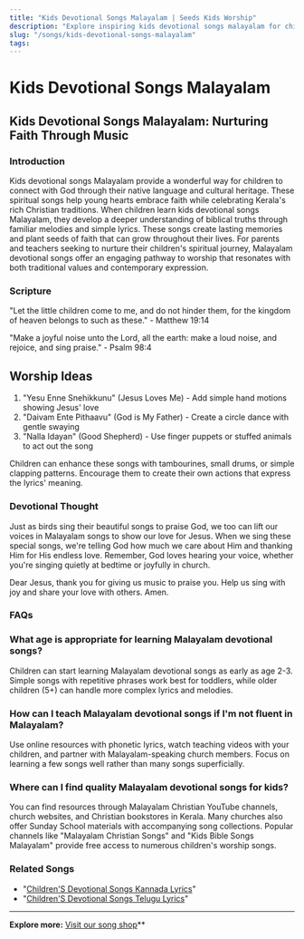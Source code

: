 ```yaml
---
title: "Kids Devotional Songs Malayalam | Seeds Kids Worship"
description: "Explore inspiring kids devotional songs malayalam for children's worship and faith development. Biblical music resources for families and ministry."
slug: "/songs/kids-devotional-songs-malayalam"
tags:
---
```


# Kids Devotional Songs Malayalam

## Kids Devotional Songs Malayalam: Nurturing Faith Through Music

### Introduction
Kids devotional songs Malayalam provide a wonderful way for children to connect with God through their native language and cultural heritage. These spiritual songs help young hearts embrace faith while celebrating Kerala's rich Christian traditions. When children learn kids devotional songs Malayalam, they develop a deeper understanding of biblical truths through familiar melodies and simple lyrics. These songs create lasting memories and plant seeds of faith that can grow throughout their lives. For parents and teachers seeking to nurture their children's spiritual journey, Malayalam devotional songs offer an engaging pathway to worship that resonates with both traditional values and contemporary expression.

### Scripture
"Let the little children come to me, and do not hinder them, for the kingdom of heaven belongs to such as these." - Matthew 19:14

"Make a joyful noise unto the Lord, all the earth: make a loud noise, and rejoice, and sing praise." - Psalm 98:4

## Worship Ideas
1. "Yesu Enne Snehikkunu" (Jesus Loves Me) - Add simple hand motions showing Jesus' love
2. "Daivam Ente Pithaavu" (God is My Father) - Create a circle dance with gentle swaying
3. "Nalla Idayan" (Good Shepherd) - Use finger puppets or stuffed animals to act out the song

Children can enhance these songs with tambourines, small drums, or simple clapping patterns. Encourage them to create their own actions that express the lyrics' meaning.

### Devotional Thought
Just as birds sing their beautiful songs to praise God, we too can lift our voices in Malayalam songs to show our love for Jesus. When we sing these special songs, we're telling God how much we care about Him and thanking Him for His endless love. Remember, God loves hearing your voice, whether you're singing quietly at bedtime or joyfully in church.

Dear Jesus, thank you for giving us music to praise you. Help us sing with joy and share your love with others. Amen.

### FAQs

### What age is appropriate for learning Malayalam devotional songs?
Children can start learning Malayalam devotional songs as early as age 2-3. Simple songs with repetitive phrases work best for toddlers, while older children (5+) can handle more complex lyrics and melodies.

### How can I teach Malayalam devotional songs if I'm not fluent in Malayalam?
Use online resources with phonetic lyrics, watch teaching videos with your children, and partner with Malayalam-speaking church members. Focus on learning a few songs well rather than many songs superficially.

### Where can I find quality Malayalam devotional songs for kids?
You can find resources through Malayalam Christian YouTube channels, church websites, and Christian bookstores in Kerala. Many churches also offer Sunday School materials with accompanying song collections. Popular channels like "Malayalam Christian Songs" and "Kids Bible Songs Malayalam" provide free access to numerous children's worship songs.

### Related Songs

- "[Children'S Devotional Songs Kannada Lyrics](/songs/children-s-devotional-songs-kannada-lyrics/)"
- "[Children'S Devotional Songs Telugu Lyrics](/songs/children-s-devotional-songs-telugu-lyrics/)"

---

**Explore more:** [Visit our song shop](https://seedskidsworship.com/shop)**

<!-- Schema Markup -->
<script type="application/ld+json">
{
  "@context": "https://schema.org",
  "@type": "MusicRecording",
  "name": "Kids Devotional Songs Malayalam",
  "byArtist": {
    "@type": "MusicGroup",
    "name": "Seeds Kids Worship"
  },
  "isFamilyFriendly": true,
  "url": "https://seedskidsworship.com/songs/kids-devotional-songs-malayalam/"
}
</script>